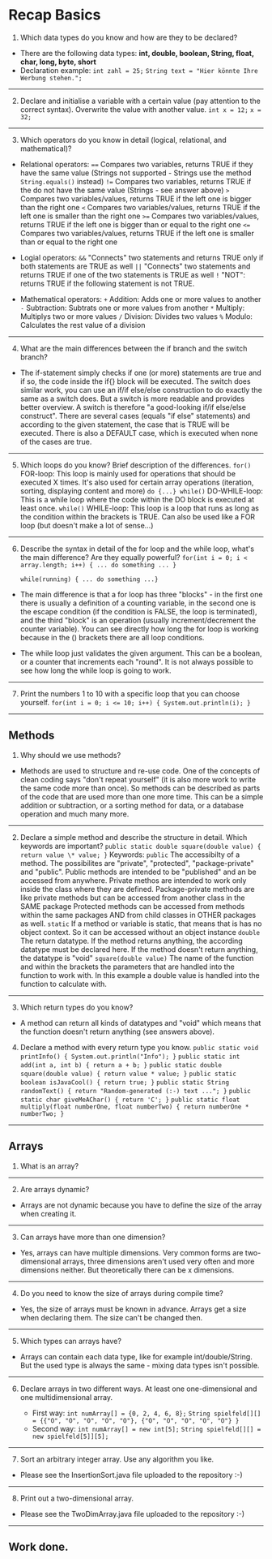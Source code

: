 # Recap Basics

1. Which data types do you know and how are they to be declared?

- There are the following data types: **int, double, boolean, String, float, char, long, byte, short**
- Declaration example:
  `int zahl = 25;`
  `String text = "Hier könnte Ihre Werbung stehen.";`

---

2. Declare and initialise a variable with a certain value (pay attention to the correct syntax). Overwrite the value with another value.
   `int x = 12;`
   `x = 32;`

---

3. Which operators do you know in detail (logical, relational, and mathematical)?

- Relational operators:
  `==` Compares two variables, returns TRUE if they have the same value (Strings not supported - Strings use the method `String.equals()` instead)
  `!=` Compares two variables, returns TRUE if the do not have the same value (Strings - see answer above)
  `>` Compares two variables/values, returns TRUE if the left one is bigger than the right one
  `<` Compares two variables/values, returns TRUE if the left one is smaller than the right one
  `>=` Compares two variables/values, returns TRUE if the left one is bigger than or equal to the right one
  `<=` Compares two variables/values, returns TRUE if the left one is smaller than or equal to the right one

- Logial operators:
  `&&` "Connects" two statements and returns TRUE only if both statements are TRUE as well
  `||` "Connects" two statements and returns TRUE if one of the two statements is TRUE as well
  `!` "NOT": returns TRUE if the following statement is not TRUE.

- Mathematical operators:
  `+` Addition: Adds one or more values to another
  `-` Subtraction: Subtrats one or more values from another
  `*` Multiply: Multiplys two or more values
  `/` Division: Divides two values
  `%` Modulo: Calculates the rest value of a division

---

4. What are the main differences between the if branch and the switch branch?

- The if-statement simply checks if one (or more) statements are true and if so, the code inside the if{} block will be executed. The switch does similar work, you can use an if/if else/else construction to do exactly the same as a switch does. But a switch is more readable and provides better overview. A switch is therefore "a good-looking if/if else/else construct". There are several cases (equals "if else" statements) and according to the given statement, the case that is TRUE will be executed. There is also a DEFAULT case, which is executed when none of the cases are true.

---

5. Which loops do you know? Brief description of the differences.
   `for()` FOR-loop: This loop is mainly used for operations that should be executed X times. It's also used for certain array operations (iteration, sorting, displaying content and more)
   `do {...} while()` DO-WHILE-loop: This is a while loop where the code within the DO block is executed at least once.
   `while()` WHILE-loop: This loop is a loop that runs as long as the condition within the brackets is TRUE. Can also be used like a FOR loop (but doesn't make a lot of sense...)

---

6. Describe the syntax in detail of the for loop and the while loop, what's the main difference? Are they equally powerful?
   `for(int i = 0; i < array.length; i++) { ... do something ... }`

   `while(running) { ... do something ...}`

- The main difference is that a for loop has three "blocks" - in the first one there is usually a definition of a counting variable, in the second one is the escape condition (if the condition is FALSE, the loop is terminated), and the third "block" is an operation (usually increment/decrement the counter variable).
  You can see directly how long the for loop is working because in the () brackets there are all loop conditions.

- The while loop just validates the given argument. This can be a boolean, or a counter that increments each "round".
  It is not always possible to see how long the while loop is going to work.

---

7. Print the numbers 1 to 10 with a specific loop that you can choose yourself.
   `for(int i = 0; i <= 10; i++) { System.out.println(i); }`

---

## Methods

1. Why should we use methods?

- Methods are used to structure and re-use code. One of the concepts of clean coding says "don't repeat yourself" (it is also more work to write the same code more than once). So methods can be described as parts of the code that are used more than one more time. This can be a simple addition or subtraction, or a sorting method for data, or a database operation and much many more.

---

2. Declare a simple method and describe the structure in detail. Which keywords are important?
   `public static double square(double value) { return value \* value; }`
   Keywords:
   `public` The accessibilty of a method. The possibilites are "private", "protected", "package-private" and "public". Public methods are intended to be "published" and an be accessed from anywhere.
   Private methos are intended to work only inside the class where they are defined.
   Package-private methods are like private methods but can be accessed from another class in the SAME package
   Protected methods can be accessed from methods within the same packages AND from child classes in OTHER packages as well.
   `static` If a method or variable is static, that means that is has no object context. So it can be accessed without an object instance
   `double` The return datatype. If the method returns anything, the according datatype must be declared here. If the method doesn't return anything, the datatype is "void"
   `square(double value)` The name of the function and within the brackets the parameters that are handled into the function to work with. In this example a double value is handled into the function to calculate with.

---

3. Which return types do you know?

- A method can return all kinds of datatypes and "void" which means that the function doesn't return anything (see answers above).

4. Declare a method with every return type you know.
   `public static void printInfo() { System.out.println("Info"); }`
   `public static int add(int a, int b) { return a + b; }`
   `public static double square(double value) { return value * value; }`
   `public static boolean isJavaCool() { return true; }`
   `public static String randomText() { return "Random-generated (:-) text ..."; }`
   `public static char giveMeAChar() { return 'C'; }`
   `public static float multiply(float numberOne, float numberTwo) { return numberOne * numberTwo; }`

---

## Arrays

1. What is an array?

---

2. Are arrays dynamic?

- Arrays are not dynamic because you have to define the size of the array when creating it.

---

3. Can arrays have more than one dimension?

- Yes, arrays can have multiple dimensions. Very common forms are two-dimensional arrays, three dimensions aren't used very often and more dimensions neither. But theoretically there can be x dimensions.

---

4. Do you need to know the size of arrays during compile time?

- Yes, the size of arrays must be known in advance. Arrays get a size when declaring them. The size can't be changed then.

---

5. Which types can arrays have?

- Arrays can contain each data type, like for example int/double/String. But the used type is always the same - mixing data types isn't possible.

---

6. Declare arrays in two different ways. At least one one-dimensional and one multidimensional array.

   - First way:
     `int numArray[] = {0, 2, 4, 6, 8};`
     `String spielfeld[][] = {{"O", "O", "O", "O", "O"}, {"O", "O", "O", "O", "O"} }`
   - Second way:
     `int numArray[] = new int[5];`
     `String spielfeld[][] = new spielfeld[5]][5];`

---

7. Sort an arbitrary integer array. Use any algorithm you like.

- Please see the InsertionSort.java file uploaded to the repository :-)

---

8. Print out a two-dimensional array.

- Please see the TwoDimArray.java file uploaded to the repository :-)

---

## Work done.
